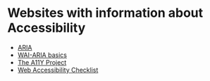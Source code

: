 # Websites with information about Accessibility

* [ARIA](https://developer.mozilla.org/en-US/docs/Web/Accessibility/ARIA)
* [WAI-ARIA basics](https://developer.mozilla.org/en-US/docs/Learn/Accessibility/WAI-ARIA_basics)
* [The A11Y Project](https://a11yproject.com/)
* [Web Accessibility Checklist](https://a11yproject.com/checklist)
